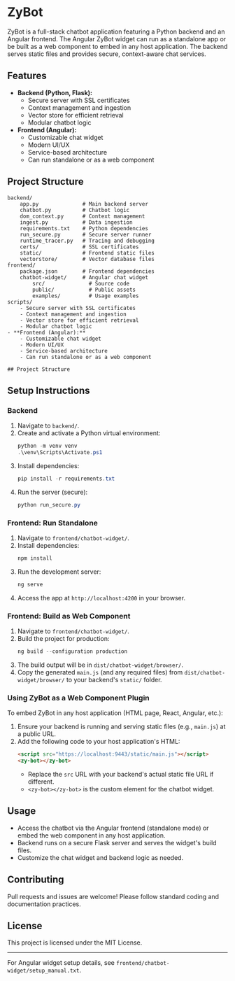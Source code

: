# ZyBot


ZyBot is a full-stack chatbot application featuring a Python backend and an Angular frontend. The Angular ZyBot widget can run as a standalone app or be built as a web component to embed in any host application. The backend serves static files and provides secure, context-aware chat services.

## Features
- **Backend (Python, Flask):**
	- Secure server with SSL certificates
	- Context management and ingestion
	- Vector store for efficient retrieval
	- Modular chatbot logic
- **Frontend (Angular):**
	- Customizable chat widget
	- Modern UI/UX
	- Service-based architecture
	- Can run standalone or as a web component

## Project Structure
```
backend/
	app.py              # Main backend server
	chatbot.py          # Chatbot logic
	dom_context.py      # Context management
	ingest.py           # Data ingestion
	requirements.txt    # Python dependencies
	run_secure.py       # Secure server runner
	runtime_tracer.py   # Tracing and debugging
	certs/              # SSL certificates
	static/             # Frontend static files
	vectorstore/        # Vector database files
frontend/
	package.json        # Frontend dependencies
	chatbot-widget/     # Angular chat widget
		src/              # Source code
		public/           # Public assets
		examples/         # Usage examples
scripts/
    - Secure server with SSL certificates
    - Context management and ingestion
    - Vector store for efficient retrieval
    - Modular chatbot logic
- **Frontend (Angular):**
    - Customizable chat widget
    - Modern UI/UX
    - Service-based architecture
    - Can run standalone or as a web component

## Project Structure
```

## Setup Instructions

### Backend
1. Navigate to `backend/`.
2. Create and activate a Python virtual environment:
	 ```powershell
	 python -m venv venv
	 .\venv\Scripts\Activate.ps1
	 ```
3. Install dependencies:
	 ```powershell
	 pip install -r requirements.txt
	 ```
4. Run the server (secure):
	 ```powershell
	 python run_secure.py
	 ```


### Frontend: Run Standalone
1. Navigate to `frontend/chatbot-widget/`.
2. Install dependencies:
	```powershell
	npm install
	```
3. Run the development server:
	```powershell
	ng serve
	```
4. Access the app at `http://localhost:4200` in your browser.

### Frontend: Build as Web Component
1. Navigate to `frontend/chatbot-widget/`.
2. Build the project for production:
	```powershell
	ng build --configuration production
	```
3. The build output will be in `dist/chatbot-widget/browser/`.
4. Copy the generated `main.js` (and any required files) from `dist/chatbot-widget/browser/` to your backend's `static/` folder.

### Using ZyBot as a Web Component Plugin
To embed ZyBot in any host application (HTML page, React, Angular, etc.):

1. Ensure your backend is running and serving static files (e.g., `main.js`) at a public URL.
2. Add the following code to your host application's HTML:
	```html
	<script src="https://localhost:9443/static/main.js"></script>
	<zy-bot></zy-bot>
	```
	- Replace the `src` URL with your backend's actual static file URL if different.
	- `<zy-bot></zy-bot>` is the custom element for the chatbot widget.


## Usage
- Access the chatbot via the Angular frontend (standalone mode) or embed the web component in any host application.
- Backend runs on a secure Flask server and serves the widget's build files.
- Customize the chat widget and backend logic as needed.


## Contributing
Pull requests and issues are welcome! Please follow standard coding and documentation practices.


## License
This project is licensed under the MIT License.

---

For Angular widget setup details, see `frontend/chatbot-widget/setup_manual.txt`.
